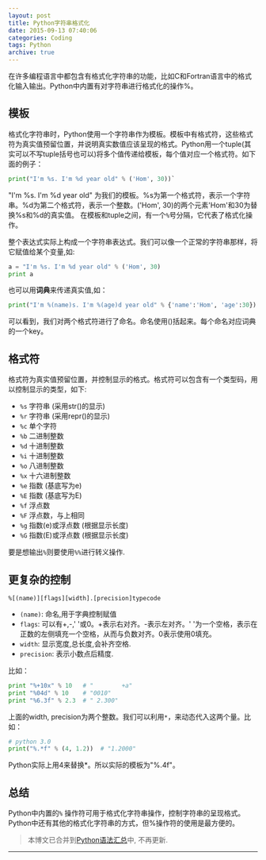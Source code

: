 ```yaml
---
layout: post
title: Python字符串格式化
date: 2015-09-13 07:40:06
categories: Coding
tags: Python
archive: true
---
```


在许多编程语言中都包含有格式化字符串的功能，比如C和Fortran语言中的格式化输入输出。Python中内置有对字符串进行格式化的操作%。

## 模板

格式化字符串时，Python使用一个字符串作为模板。模板中有格式符，这些格式符为真实值预留位置，并说明真实数值应该呈现的格式。Python用一个tuple(其实可以不写tuple括号也可以)将多个值传递给模板，每个值对应一个格式符。如下面的例子：

~~~python
print("I'm %s. I'm %d year old" % ('Hom', 30))`
~~~

"I'm %s. I'm %d year old" 为我们的模板。%s为第一个格式符，表示一个字符串。%d为第二个格式符，表示一个整数。('Hom', 30)的两个元素'Hom'和30为替换%s和%d的真实值。 在模板和tuple之间，有一个`%`号分隔，它代表了格式化操作。

整个表达式实际上构成一个字符串表达式。我们可以像一个正常的字符串那样，将它赋值给某个变量,如:

~~~python
a = "I'm %s. I'm %d year old" % ('Hom', 30)
print a
~~~

也可以用**词典**来传递真实值,如：

~~~ python
print("I'm %(name)s. I'm %(age)d year old" % {'name':'Hom', 'age':30})
~~~

可以看到，我们对两个格式符进行了命名。命名使用()括起来。每个命名对应词典的一个key。

## 格式符

格式符为真实值预留位置，并控制显示的格式。格式符可以包含有一个类型码，用以控制显示的类型，如下:

- `%s`    字符串 (采用str()的显示)
- `%r`    字符串 (采用repr()的显示)
- `%c`    单个字符
- `%b`    二进制整数
- `%d`    十进制整数
- `%i`    十进制整数
- `%o`    八进制整数
- `%x`    十六进制整数
- `%e`    指数 (基底写为e)
- `%E`    指数 (基底写为E)
- `%f`    浮点数
- `%F`    浮点数，与上相同
- `%g`    指数(e)或浮点数 (根据显示长度)
- `%G`    指数(E)或浮点数 (根据显示长度)

要是想输出`%`则要使用`%%`进行转义操作.

## 更复杂的控制

`%[(name)][flags][width].[precision]typecode`

- `(name)`: 命名,用于字典控制赋值
- `flags`: 可以有+,-,' '或0。+表示右对齐。-表示左对齐。' '为一个空格，表示在正数的左侧填充一个空格，从而与负数对齐。0表示使用0填充。
- `width`: 显示宽度,总长度,会补齐空格.
- `precision`: 表示小数点后精度.

比如：

~~~ python
print "%+10x" % 10   # "        +a"
print "%04d" % 10    # "0010"
print "%6.3f" % 2.3  # " 2.300"
~~~

上面的width, precision为两个整数。我们可以利用`*`，来动态代入这两个量。比如：

~~~python
# python 3.0
print("%.*f" % (4, 1.2))  # "1.2000"
~~~

Python实际上用4来替换*。所以实际的模板为"%.4f"。

## 总结

Python中内置的`%` 操作符可用于格式化字符串操作，控制字符串的呈现格式。Python中还有其他的格式化字符串的方式，但%操作符的使用是最方便的。

> 本博文已合并到[Python语法汇总](/1234/01/01/Python-Language/#format-string-symbol)中, 不再更新.

------
